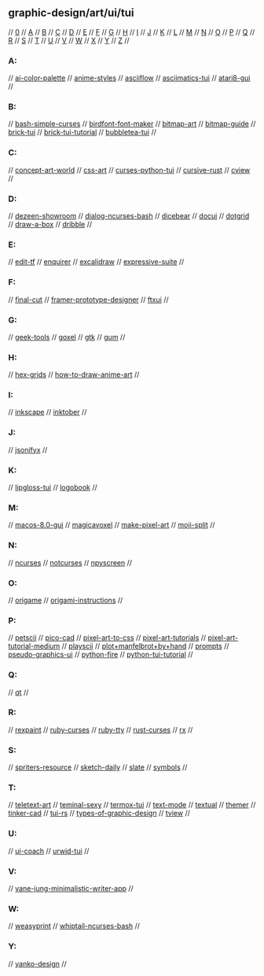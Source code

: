 ## graphic-design/art/ui/tui

// [0](#0) // [A](#a) // [B](#b) // [C](#c) // [D](#d) // [E](#e) // [F](#f) // [G](#g)
// [H](#h) // [I](#i) // [J](#j) // [K](#k) // [L](#l) // [M](#m) // [N](#n) // [O](#o)
// [P](#p) // [Q](#q) // [R](#r) // [S](#s) // [T](#t) // [U](#u) // [V](#v) // [W](#w)
// [X](#x) // [Y](#y) // [Z](#z) //

### A:
// [ai-color-palette](http://khroma.co/train/)
// [anime-styles](https://okuha.com/most-popular-anime-art-styles/)
// [asciiflow](https://asciiflow.com/legacy/)
// [asciimatics-tui](https://github.com/peterbrittain/asciimatics)
// [atari8-gui](https://atari8.co.uk/gui/)
//

### B:
// [bash-simple-curses](https://github.com/metal3d/bashsimplecurses)
// [birdfont-font-maker](https://birdfont.org)
// [bitmap-art](https://rossmccampbell.com/BITMAP)
// [bitmap-guide](http://paulbourke.net/dataformats/bitmaps/)
// [brick-tui](https://github.com/jtdaugherty/brick)
// [brick-tui-tutorial](https://samtay.github.io/posts/introduction-to-brick)
// [bubbletea-tui](https://github.com/charmbracelet/bubbletea)
//

### C:
// [concept-art-world](https://conceptartworld.com/)
// [css-art](https://dev.to/poulamic/intro-to-creating-css-art-1ep5)
// [curses-python-tui](https://docs.python.org/3/howto/curses.html)
// [cursive-rust](https://github.com/gyscos/cursive)
// [cview](https://code.rocketnine.space/tslocum/cview/)
//

### D:
// [dezeen-showroom](https://www.dezeen.com/showroom/)
// [dialog-ncurses-bash](https://linuxconfig.org/how-to-use-ncurses-widgets-in-shell-scripts-on-linux)
// [dicebear](https://avatars.dicebear.com/)
// [docui](https://github.com/skanehira/docui)
// [dotgrid](https://hundredrabbits.itch.io/dotgrid)
// [draw-a-box](https://drawabox.com/)
// [dribble](https://dribbble.com/)
//

### E:
// [edit-tf](https://edit.tf/)
// [enquirer](https://github.com/enquirer/enquirer)
// [excalidraw](https://github.com/excalidraw/excalidraw)
// [expressive-suite](https://www.expressivesuite.com/)
//

### F:
// [final-cut](https://github.com/gansm/finalcut)
// [framer-prototype-designer](https://www.framer.com/)
// [ftxui](https://github.com/ArthurSonzogni/FTXUI)
//

### G:
// [geek-tools](https://www.tynsoe.org/geektool/)
// [goxel](https://goxel.xyz/)
// [gtk](https://www.gtk.org/)
// [gum](https://github.com/charmbracelet/gum)
//

### H:
// [hex-grids](https://www.redblobgames.com/grids/hexagons/)
// [how-to-draw-anime-art](https://okuha.com/how-to-draw-anime-art/)
//

### I:
// [inkscape](https://inkscape.org/)
// [inktober](https://inktober.com/)
//

### J:
// [jsonifyx](https://github.com/misraX/jsonifyx)
//

### K:
// [lipgloss-tui](https://github.com/charmbracelet/lipgloss)
// [logobook](http://www.logobook.com/)
//

### M:
// [macos-8.0-gui](https://guidebookgallery.org/screenshots/macos80)
// [magicavoxel](https://ephtracy.github.io/#ss-carousel_ss)
// [make-pixel-art](https://makepixelart.com/)
// [moji-split](https://github.com/phseiff/MojiSplit)
//

### N:
// [ncurses](https://tldp.org/HOWTO/NCURSES-Programming-HOWTO/)
// [notcurses](https://github.com/dankamongmen/notcurses)
// [npyscreen](https://npyscreen.readthedocs.io/introduction.html)
//

### O:
// [origame](https://origami.me/)
// [origami-instructions](http://www.origami-instructions.com/index.html)
//

### P:
// [petscii](http://sta.c64.org/cbm64pet.html)
// [pico-cad](https://johanpeitz.itch.io/picocad)
// [pixel-art-to-css](https://github.com/jvalen/pixel-art-react)
// [pixel-art-tutorials](https://lospec.com/articles/pixel-art-where-to-start/)
// [pixel-art-tutorial-medium](https://medium.com/pixel-grimoire/how-to-start-making-pixel-art-2d1e31a5ceab)
// [playscii](https://jp.itch.io/playscii)
// [plot+manfelbrot+by+hand](https://www.wikihow.com/Plot-the-Mandelbrot-Set-By-Hand)
// [prompts](https://github.com/terkelg/prompts)
// [pseudo-graphics-ui](https://github.com/ShayRubach/PseudoGraphics)
// [python-fire](https://github.com/google/python-fire)
// [python-tui-tutorial](https://medium.com/@ValTron/create-tui-on-python-71377849879d)
//

### Q:
// [qt](https://www.qt.io/)
//

### R:
// [rexpaint](https://www.gridsagegames.com/rexpaint/)
// [ruby-curses](https://www.rubydoc.info/gems/curses)
// [ruby-tty](https://github.com/piotrmurach/tty)
// [rust-curses](https://docs.rs/releases/search?query=curses)
// [rx](https://rx.cloudhead.io/)
//

### S:
// [spriters-resource](https://www.spriters-resource.com/)
// [sketch-daily](http://reference.sketchdaily.net/en)
// [slate](https://github.com/mitchcurtis/slate)
// [symbols](http://symbols.weebly.com/index.html)
//

### T:
// [teletext-art](http://teletextart.co.uk/)
// [teminal-sexy](https://terminal.sexy/)
// [termox-tui](https://github.com/a-n-t-h-o-n-y/TermOx)
// [text-mode](https://text-mode.tumblr.com/)
// [textual](https://github.com/willmcgugan/textual)
// [themer](https://themer.dev/)
// [tinker-cad](https://www.tinkercad.com/)
// [tui-rs](https://github.com/fdehau/tui-rs)
// [types-of-graphic-design](https://99designs.com/blog/tips/types-of-graphic-design/)
// [tview](https://github.com/rivo/tview)
//

### U:
// [ui-coach](https://uicoach.io/)
// [urwid-tui](http://urwid.org/index.html)
//

### V:
// [vane-jung-minimalistic-writer-app](https://vanejung.com/project-weekly/week-55/)
//

### W:
// [weasyprint](https://weasyprint.org/)
// [whiptail-ncurses-bash](https://helloacm.com/creating-ui-controls-under-linux-shell-console-using-whiptail-utility/)
//

### Y:
// [yanko-design](https://www.yankodesign.com/)
//

